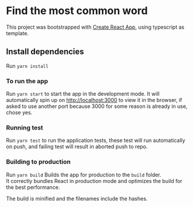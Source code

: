 # Find the most common word

This project was bootstrapped with [Create React App](https://github.com/facebook/create-react-app), using typescript as template.

## Install dependencies

Run `yarn install`

### To run the app

Run `yarn start` to start the app in the development mode.
It will automatically spin up on [http://localhost:3000](http://localhost:3000) to view it in the browser, if asked to use another port because 3000 for some reason is already in use, chose yes.

### Running test

Run `yarn test` to run the application tests, these test will run automatically on push, and failing test will result in aborted push to repo.

### Building to production

Run `yarn build`
Builds the app for production to the `build` folder.\
It correctly bundles React in production mode and optimizes the build for the best performance.

The build is minified and the filenames include the hashes.
